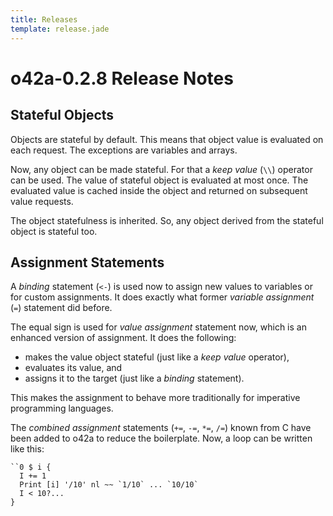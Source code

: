 ```yaml
---
title: Releases
template: release.jade
---
```


o42a-0.2.8 Release Notes
========================

Stateful Objects
----------------

Objects are stateful by default. This means that object value is evaluated on
each request. The exceptions are variables and arrays.

Now, any object can be made stateful. For that a _keep value_ (`\\`) operator
can be used. The value of stateful object is evaluated at most once. The
evaluated value is cached inside the object and returned on subsequent value
requests.

The object statefulness is inherited. So, any object derived from the stateful
object is stateful too.


Assignment Statements
---------------------

A _binding_ statement (`<-`) is used now to assign new values to variables or
for custom assignments. It does exactly what former _variable assignment_ (`=`)
statement did before.

The equal sign is used for _value assignment_ statement now, which is an
enhanced version of assignment. It does the following:

- makes the value object stateful (just like a _keep value_ operator),
- evaluates its value, and
- assigns it to the target (just like a _binding_ statement).

This makes the assignment to behave more traditionally for imperative
programming languages.

The _combined assignment_ statements (`+=`, `-=`, `*=`, `/=`) known from C have
been added to o42a to reduce the boilerplate. Now, a loop can be written like
this:
```
``0 $ i {
  I += 1
  Print [i] '/10' nl ~~ `1/10` ... `10/10`
  I < 10?...
}
```
